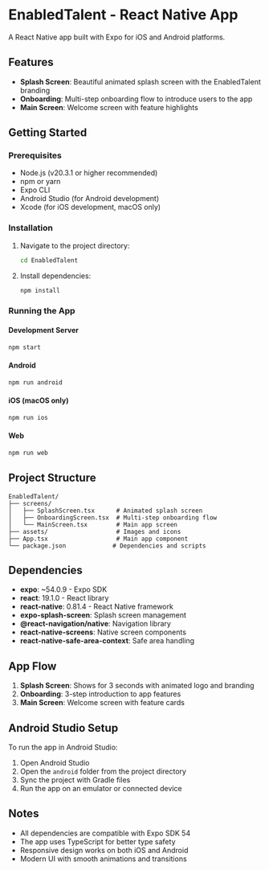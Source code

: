 # EnabledTalent - React Native App

A React Native app built with Expo for iOS and Android platforms.

## Features

- **Splash Screen**: Beautiful animated splash screen with the EnabledTalent branding
- **Onboarding**: Multi-step onboarding flow to introduce users to the app
- **Main Screen**: Welcome screen with feature highlights

## Getting Started

### Prerequisites

- Node.js (v20.3.1 or higher recommended)
- npm or yarn
- Expo CLI
- Android Studio (for Android development)
- Xcode (for iOS development, macOS only)

### Installation

1. Navigate to the project directory:
   ```bash
   cd EnabledTalent
   ```

2. Install dependencies:
   ```bash
   npm install
   ```

### Running the App

#### Development Server
```bash
npm start
```

#### Android
```bash
npm run android
```

#### iOS (macOS only)
```bash
npm run ios
```

#### Web
```bash
npm run web
```

## Project Structure

```
EnabledTalent/
├── screens/
│   ├── SplashScreen.tsx      # Animated splash screen
│   ├── OnboardingScreen.tsx  # Multi-step onboarding flow
│   └── MainScreen.tsx        # Main app screen
├── assets/                   # Images and icons
├── App.tsx                   # Main app component
└── package.json             # Dependencies and scripts
```

## Dependencies

- **expo**: ~54.0.9 - Expo SDK
- **react**: 19.1.0 - React library
- **react-native**: 0.81.4 - React Native framework
- **expo-splash-screen**: Splash screen management
- **@react-navigation/native**: Navigation library
- **react-native-screens**: Native screen components
- **react-native-safe-area-context**: Safe area handling

## App Flow

1. **Splash Screen**: Shows for 3 seconds with animated logo and branding
2. **Onboarding**: 3-step introduction to app features
3. **Main Screen**: Welcome screen with feature cards

## Android Studio Setup

To run the app in Android Studio:

1. Open Android Studio
2. Open the `android` folder from the project directory
3. Sync the project with Gradle files
4. Run the app on an emulator or connected device

## Notes

- All dependencies are compatible with Expo SDK 54
- The app uses TypeScript for better type safety
- Responsive design works on both iOS and Android
- Modern UI with smooth animations and transitions

